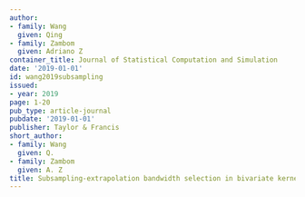 ```yaml
---
author:
- family: Wang
  given: Qing
- family: Zambom
  given: Adriano Z
container_title: Journal of Statistical Computation and Simulation
date: '2019-01-01'
id: wang2019subsampling
issued:
- year: 2019
page: 1-20
pub_type: article-journal
pubdate: '2019-01-01'
publisher: Taylor & Francis
short_author:
- family: Wang
  given: Q.
- family: Zambom
  given: A. Z
title: Subsampling-extrapolation bandwidth selection in bivariate kernel density estimation
---
```


